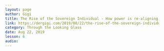 ```yaml
---
layout: page
author: Gigi
title: The Rise of the Sovereign Individual - How power is re-aligning itself in an internet-native world
link: https://dergigi.com/2019/08/22/the-rise-of-the-sovereign-individual/
category: Through the Looking Glass
date: Aug 22, 2019
lesson: 6
audio: 
---
```

